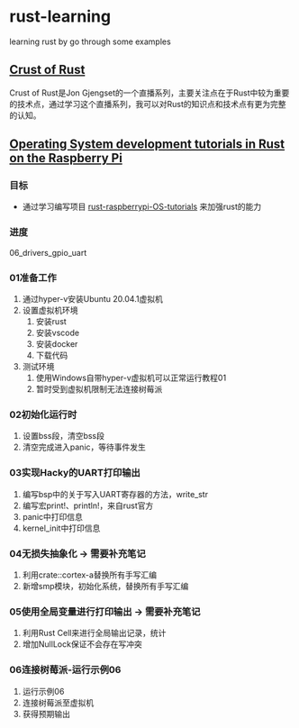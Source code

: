 # rust-learning
learning rust by go through some examples 

## [Crust of Rust](./Crust%20of%20Rust/Readme.md)
Crust of Rust是Jon Gjengset的一个直播系列，主要关注点在于Rust中较为重要的技术点，通过学习这个直播系列，我可以对Rust的知识点和技术点有更为完整的认知。


## [Operating System development tutorials in Rust on the Raspberry Pi](./rust-raspberrypi-OS-tutorials-note/README.md)
### 目标

- 通过学习编写项目 [rust-raspberrypi-OS-tutorials](https://github.com/rust-embedded/rust-raspberrypi-OS-tutorials) 来加强rust的能力


### 进度

06_drivers_gpio_uart

### 01准备工作

1. 通过hyper-v安装Ubuntu 20.04.1虚拟机
2. 设置虚拟机环境
    1. 安装rust
    2. 安装vscode
    3. 安装docker
    4. 下载代码
3. 测试环境
    1. 使用Windows自带hyper-v虚拟机可以正常运行教程01
    2. 暂时受到虚拟机限制无法连接树莓派


### 02初始化运行时

1. 设置bss段，清空bss段
2. 清空完成进入panic，等待事件发生

### 03实现Hacky的UART打印输出

1. 编写bsp中的关于写入UART寄存器的方法，write_str
2. 编写宏print!、println!，来自rust官方
3. panic中打印信息
4. kernel_init中打印信息

### 04无损失抽象化 -> 需要补充笔记

1. 利用crate::cortex-a替换所有手写汇编
2. 新增smp模块，初始化系统，替换所有手写汇编

### 05使用全局变量进行打印输出 -> 需要补充笔记

1. 利用Rust Cell来进行全局输出记录，统计
2. 增加NullLock保证不会存在写冲突

### 06连接树莓派-运行示例06

1. 运行示例06
2. 连接树莓派至虚拟机
3. 获得预期输出